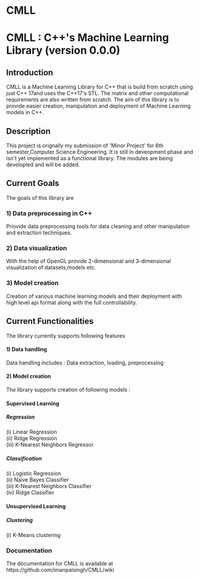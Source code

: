 # CMLL
<h1> CMLL : C++'s Machine Learning Library (version 0.0.0) </h1>

<h2> Introduction </h2>
CMLL is a Machine Learning Library for C++ that is build from scratch using just C++ 17and uses the C++17's STL. The matrix and other computational requirements are also written from scratch. The aim of this library is to provide easier creation, manipulation and deployment of Machine Learning models in C++.

<h2> Description </h2> 
This project is orignally my submission of 'Minor Project' for 6th semester,Computer Science Engineering. It is still in deveopment phase and isn't yet implemented as a functional library. The modules are being developled and will be added.

<h2> Current Goals </h2>
The goals of this library are
<h3>1) Data preprocessing in C++ </h3>
Priovide data preprocessing tools for data cleaning and other manipulation and extraction techniques.
<h3>2) Data visualization </h3>
With the help of OpenGL provide 2-dimensional and 3-dimensional visualization of datasets,models etc.
<h3>3) Model creation </h3>
Creation of various machine learning models and their deployment with high level api format along with the full controllability.

<h2> Current Functionalities </h2>
The library currently supports following features
<h4>1) Data handling </h4>
Data handling includes : Data extraction, loading, preprocessing
<h4>2) Model creation </h4>
The library supports creation of following models :

<h4> Supervised Learning </h4>
<h5> Regression </h5>
(i) Linear Regression <br> 
(ii) Ridge Regression<br>
(iii) K-Nearest Neighbors Regressor
<h5> Classification </h5>
(i) Logistic Regression<br>
(ii) Naive Bayes Classifier<br>
(iii) K-Nearest Neighbors Classifier<br>
(iv) Ridge Classifier
<br>
<h4> Unsupervised Learning </h4>
<h5> Clustering</h5>
(i) K-Means clustering

<h3> Documentation </h3>
The documentation for CMLL is available at https://github.com/imanpalsingh/CMLL/wiki 
<br><br>
